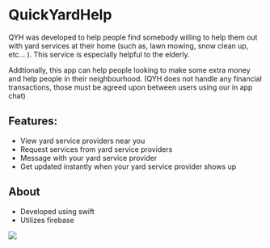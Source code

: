 # QuickYardHelp
QYH was developed to help people find somebody willing to help them out with yard services at their home (such as, lawn mowing, snow clean up, etc... ). This service is especially helpful to the elderly. 

Addtionally, this app can help people looking to make some extra money and help people in their neighbourhood. 
(QYH does not handle any financial transactions, those must be agreed upon between users using our in app chat)
## Features:
- View yard service providers near you 
- Request services from yard service providers 
- Message with your yard service provider
- Get updated instantly when your yard service provider shows up

## About
- Developed using swift
- Utilizes firebase 

![](https://imgur.com/vLHaqmW)

